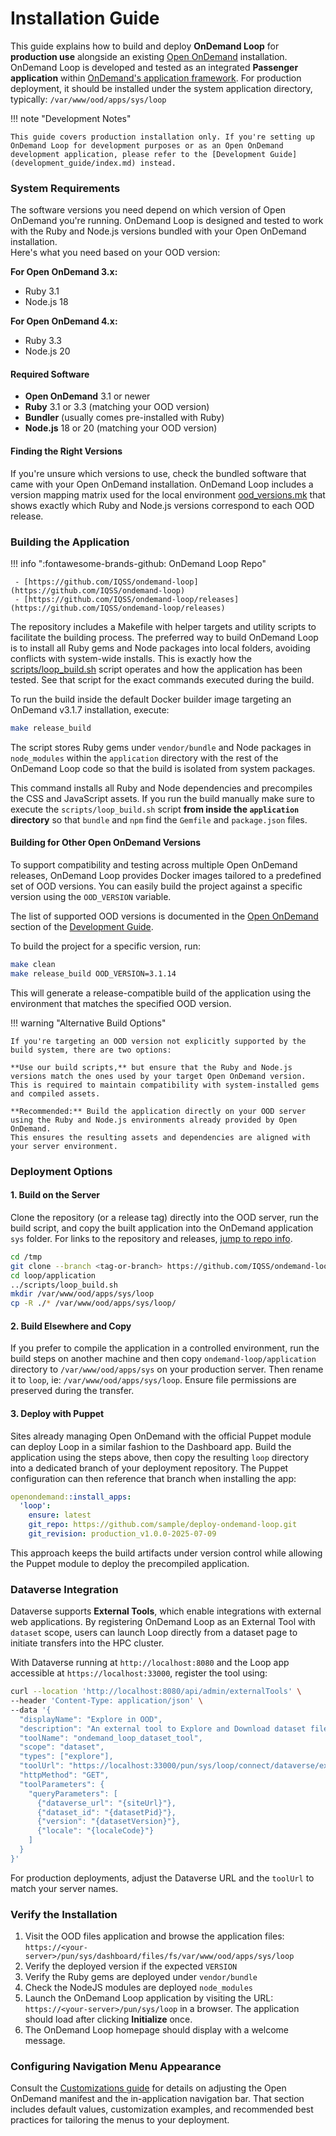 # Installation Guide

This guide explains how to build and deploy **OnDemand Loop** for **production use** alongside an existing [Open OnDemand](https://openondemand.org) installation.
OnDemand Loop is developed and tested as an integrated **Passenger application** within [OnDemand's application framework](https://osc.github.io/ood-documentation/latest/tutorials/tutorials-passenger-apps.html). For production deployment, it should be installed under the system application directory, typically: `/var/www/ood/apps/sys/loop`

!!! note "Development Notes"

    This guide covers production installation only. If you're setting up OnDemand Loop for development purposes or as an Open OnDemand development application, please refer to the [Development Guide](development_guide/index.md) instead.


### System Requirements

The software versions you need depend on which version of Open OnDemand you're running.
OnDemand Loop is designed and tested to work with the Ruby and Node.js versions bundled with your Open OnDemand installation.  
Here's what you need based on your OOD version:

**For Open OnDemand 3.x:**

- Ruby 3.1
- Node.js 18

**For Open OnDemand 4.x:**

- Ruby 3.3  
- Node.js 20

#### Required Software

- **Open OnDemand** 3.1 or newer
- **Ruby** 3.1 or 3.3 (matching your OOD version)
- **Bundler** (usually comes pre-installed with Ruby)
- **Node.js** 18 or 20 (matching your OOD version)

#### Finding the Right Versions

If you're unsure which versions to use, check the bundled software that came with your Open OnDemand installation.
OnDemand Loop includes a version mapping matrix used for the local environment [ood_versions.mk](https://github.com/IQSS/ondemand-loop/blob/main/tools/make/ood_versions.mk)
that shows exactly which Ruby and Node.js versions correspond to each OOD release.

### Building the Application

<a id="ondemand-loop-repo-info"></a>
!!! info ":fontawesome-brands-github: OnDemand Loop Repo"

     - [https://github.com/IQSS/ondemand-loop](https://github.com/IQSS/ondemand-loop)
     - [https://github.com/IQSS/ondemand-loop/releases](https://github.com/IQSS/ondemand-loop/releases)

The repository includes a Makefile with helper targets and utility scripts to facilitate the building process.
The preferred way to build OnDemand Loop is to install all Ruby gems and Node packages into local folders, avoiding conflicts with system-wide installs. 
This is exactly how the [scripts/loop_build.sh](https://github.com/IQSS/ondemand-loop/blob/main/scripts/loop_build.sh) script operates and how the application has been tested.
See that script for the exact commands executed during the build.

To run the build inside the default Docker builder image targeting an OnDemand v3.1.7 installation, execute:

```bash
make release_build
```

The script stores Ruby gems under `vendor/bundle` and Node packages in
`node_modules` within the `application` directory with the rest of the OnDemand Loop code
so that the build is isolated from system packages.

This command installs all Ruby and Node dependencies and precompiles the CSS and
JavaScript assets. If you run the build manually make sure to execute the
`scripts/loop_build.sh` script **from inside the `application` directory** so
that `bundle` and `npm` find the `Gemfile` and `package.json` files.

#### Building for Other Open OnDemand Versions
To support compatibility and testing across multiple Open OnDemand releases, OnDemand Loop provides Docker images tailored to a predefined set of OOD versions.
You can easily build the project against a specific version using the `OOD_VERSION` variable.

The list of supported OOD versions is documented in the [Open OnDemand](development_guide/ood.md) section of the [Development Guide](development_guide/index.md).

To build the project for a specific version, run:

```bash
make clean
make release_build OOD_VERSION=3.1.14
```

This will generate a release-compatible build of the application using the environment that matches the specified OOD version.

!!! warning "Alternative Build Options"

    If you're targeting an OOD version not explicitly supported by the build system, there are two options:

    **Use our build scripts,** but ensure that the Ruby and Node.js versions match the ones used by your target Open OnDemand version.
    This is required to maintain compatibility with system-installed gems and compiled assets.

    **Recommended:** Build the application directly on your OOD server using the Ruby and Node.js environments already provided by Open OnDemand.
    This ensures the resulting assets and dependencies are aligned with your server environment.

### Deployment Options

#### 1. Build on the Server

Clone the repository (or a release tag) directly into the OOD server, run the build script,
and copy the built application into the OnDemand application `sys` folder.
For links to the repository and releases, [jump to repo info](#ondemand-loop-repo-info).

```bash
cd /tmp
git clone --branch <tag-or-branch> https://github.com/IQSS/ondemand-loop.git loop
cd loop/application
../scripts/loop_build.sh
mkdir /var/www/ood/apps/sys/loop
cp -R ./* /var/www/ood/apps/sys/loop/
```

#### 2. Build Elsewhere and Copy

If you prefer to compile the application in a controlled environment, run the
build steps on another machine and then copy `ondemand-loop/application` directory to
`/var/www/ood/apps/sys` on your production server. Then rename it to `loop`, ie: `/var/www/ood/apps/sys/loop`.
Ensure file permissions are preserved during the transfer.

#### 3. Deploy with Puppet

Sites already managing Open OnDemand with the official Puppet module can deploy
Loop in a similar fashion to the Dashboard app. Build the application using the
steps above, then copy the resulting `loop` directory into a dedicated branch of
your deployment repository. The Puppet configuration can then reference that
branch when installing the app:

```yaml
openondemand::install_apps:
  'loop':
    ensure: latest
    git_repo: https://github.com/sample/deploy-ondemand-loop.git
    git_revision: production_v1.0.0-2025-07-09
```

This approach keeps the build artifacts under version control while allowing the
Puppet module to deploy the precompiled application.

### Dataverse Integration

Dataverse supports **External Tools**, which enable integrations with external
web applications. By registering OnDemand Loop as an External Tool with
`dataset` scope, users can launch Loop directly from a dataset page to initiate
transfers into the HPC cluster.

With Dataverse running at `http://localhost:8080` and the Loop app accessible at
`https://localhost:33000`, register the tool using:

```bash
curl --location 'http://localhost:8080/api/admin/externalTools' \
--header 'Content-Type: application/json' \
--data '{
  "displayName": "Explore in OOD",
  "description": "An external tool to Explore and Download dataset files in OOD",
  "toolName": "ondemand_loop_dataset_tool",
  "scope": "dataset",
  "types": ["explore"],
  "toolUrl": "https://localhost:33000/pun/sys/loop/connect/dataverse/external_tool_dataset",
  "httpMethod": "GET",
  "toolParameters": {
    "queryParameters": [
      {"dataverse_url": "{siteUrl}"},
      {"dataset_id": "{datasetPid}"},
      {"version": "{datasetVersion}"},
      {"locale": "{localeCode}"}
    ]
  }
}'
```

For production deployments, adjust the Dataverse URL and the `toolUrl` to match
your server names.

### Verify the Installation

1. Visit the OOD files application and browse the application files:  
    `https://<your-server>/pun/sys/dashboard/files/fs/var/www/ood/apps/sys/loop`
1. Verify the deployed version if the expected `VERSION`
1. Verify the Ruby gems are deployed under `vendor/bundle`
1. Check the NodeJS modules are deployed `node_modules`
1. Launch the OnDemand Loop application by visiting the URL: `https://<your-server>/pun/sys/loop` in a browser. The application should load after clicking **Initialize** once.
1. The OnDemand Loop homepage should display with a welcome message.

### Configuring Navigation Menu Appearance

Consult the [Customizations guide](customizations.md) for
details on adjusting the Open OnDemand manifest and the in-application
navigation bar. That section includes default values, customization examples,
and recommended best practices for tailoring the menus to your deployment.
